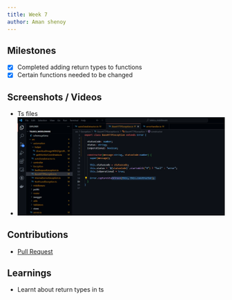 ```yaml
---
title: Week 7
author: Aman shenoy
---
```


## Milestones
- [x] Completed adding return types to functions
- [x] Certain functions needed to be changed 

## Screenshots / Videos 
- Ts files
- ![tsphoto](week4.png)
## Contributions
- [Pull Request](https://github.com/coronasafe/teleicu_middleware/pull/74)

## Learnings
- Learnt about return types in ts